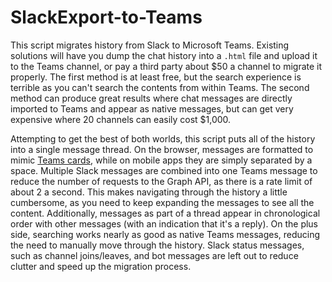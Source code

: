 # SlackExport-to-Teams

This script migrates history from Slack to Microsoft Teams. Existing solutions will have you dump the chat history into a `.html` file and upload it to the Teams channel, or pay a third party about $50 a channel to migrate it properly. The first method is at least free, but the search experience is terrible as you can't search the contents from within Teams. The second method can produce great results where chat messages are directly imported to Teams and appear as native messages, but can get very expensive where 20 channels can easily cost $1,000.

Attempting to get the best of both worlds, this script puts all of the history into a single message thread. On the browser, messages are formatted to mimic [Teams cards](https://docs.microsoft.com/en-us/microsoftteams/platform/task-modules-and-cards/cards/cards-format?tabs=adaptive-md%2Cconnector-html), while on mobile apps they are simply separated by a space. Multiple Slack messages are combined into one Teams message to reduce the number of requests to the Graph API, as there is a rate limit of about 2 a second. This makes navigating through the history a little cumbersome, as you need to keep expanding the messages to see all the content. Additionally, messages as part of a thread appear in chronological order with other messages (with an indication that it's a reply). On the plus side, searching works nearly as good as native Teams messages, reducing the need to manually move through the history. Slack status messages, such as channel joins/leaves, and bot messages are left out to reduce clutter and speed up the migration process.
